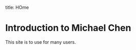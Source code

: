 title: HOme

Introduction to Michael Chen
=============================

This site is to use for many users. 

